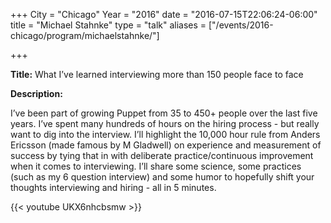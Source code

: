 +++
City = "Chicago"
Year = "2016"
date = "2016-07-15T22:06:24-06:00"
title = "Michael Stahnke"
type = "talk"
aliases = ["/events/2016-chicago/program/michaelstahnke/"]

+++

<div class="span-15  ">
  <div class="span-15  last ">
  <p><strong>Title:</strong> What I’ve learned interviewing more than 150 people face to face</p>

  <p><strong>Description:</strong></p>
  <p>
    I’ve been part of growing Puppet from 35 to 450+ people over the last five years. I’ve spent many hundreds of hours on the hiring process - but really want to dig into the interview. I’ll highlight the 10,000 hour rule from Anders Ericsson (made famous by M Gladwell) on experience and measurement of success by tying that in with deliberate practice/continuous improvement when it comes to interviewing. I’ll share some science, some practices (such as my 6 question interview) and some humor to hopefully shift your thoughts interviewing and hiring - all in 5 minutes.
  </p>
  <p>
  {{< youtube UKX6nhcbsmw >}}

  <p>
    <br>
    <script async class="speakerdeck-embed" data-id="6ac357a4ff904fb7a7d81dfd857b8b10" data-ratio="1.77777777777778" src="//speakerdeck.com/assets/embed.js"></script>
  </p>
  </div>
</div>
